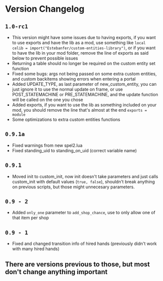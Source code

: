 # Version Changelog

## `1.0-rc1`
- This version might have some issues due to having exports, if you want to use exports and have the lib as a mod, use something like `local celib = import("Estebanfer/custom-entities-library")`, or if you want to have the lib in your mod folder, remove the line of exports as said below to prevent possible issues
- Returning a table should no longer be required on the custom entity set function
- Fixed some bugs: args not being passed on some extra custom entities, and custom backitems showing errors when entering a portal
- Added UPDATE_TYPE, as last parameter of new_custom_entity, you can just ignore it to use the normal update on frame, or use POST_STATEMACHINE or PRE_STATEMACHINE, and the update function will be called on the one you chose
- Added exports, if you want to use the lib as something included on your mod, you should remove the line that's almost at the end `exports = module`
- Some optimizations to extra custom entities functions

## `0.9.1a`
- Fixed warnings from new spel2.lua
- Fixed standing_uid to standing_on_uid (correct variable name)

## `0.9.1`
- Moved init to custom_init, now init doesn't take parameters and just calls custom_init with default values (`true, false`), shouldn't break anything on previous scripts, but those might unnecesary parameters.

## `0.9 - 2`
- Added `only_one` parameter to `add_shop_chance`, use to only allow one of that item per shop

## `0.9 - 1`
- Fixed and changed transition info of hired hands (previously didn't work with many hired hands)

## There are versions previous to those, but most don't change anything important 